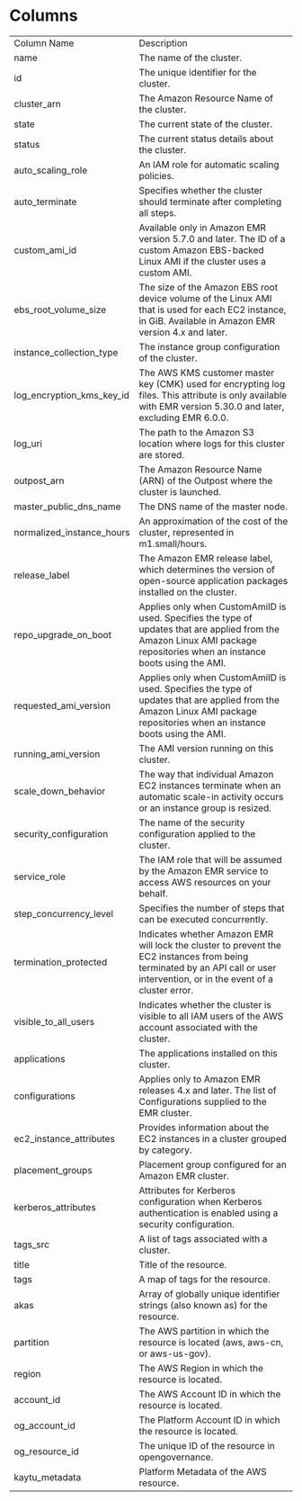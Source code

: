 # Columns  

<table>
	<tr><td>Column Name</td><td>Description</td></tr>
	<tr><td>name</td><td>The name of the cluster.</td></tr>
	<tr><td>id</td><td>The unique identifier for the cluster.</td></tr>
	<tr><td>cluster_arn</td><td>The Amazon Resource Name of the cluster.</td></tr>
	<tr><td>state</td><td>The current state of the cluster.</td></tr>
	<tr><td>status</td><td>The current status details about the cluster.</td></tr>
	<tr><td>auto_scaling_role</td><td>An IAM role for automatic scaling policies.</td></tr>
	<tr><td>auto_terminate</td><td>Specifies whether the cluster should terminate after completing all steps.</td></tr>
	<tr><td>custom_ami_id</td><td>Available only in Amazon EMR version 5.7.0 and later. The ID of a custom Amazon EBS-backed Linux AMI if the cluster uses a custom AMI.</td></tr>
	<tr><td>ebs_root_volume_size</td><td>The size of the Amazon EBS root device volume of the Linux AMI that is used for each EC2 instance, in GiB. Available in Amazon EMR version 4.x and later.</td></tr>
	<tr><td>instance_collection_type</td><td>The instance group configuration of the cluster.</td></tr>
	<tr><td>log_encryption_kms_key_id</td><td>The AWS KMS customer master key (CMK) used for encrypting log files. This attribute is only available with EMR version 5.30.0 and later, excluding EMR 6.0.0.</td></tr>
	<tr><td>log_uri</td><td>The path to the Amazon S3 location where logs for this cluster are stored.</td></tr>
	<tr><td>outpost_arn</td><td>The Amazon Resource Name (ARN) of the Outpost where the cluster is launched.</td></tr>
	<tr><td>master_public_dns_name</td><td>The DNS name of the master node.</td></tr>
	<tr><td>normalized_instance_hours</td><td>An approximation of the cost of the cluster, represented in m1.small/hours.</td></tr>
	<tr><td>release_label</td><td>The Amazon EMR release label, which determines the version of open-source application packages installed on the cluster.</td></tr>
	<tr><td>repo_upgrade_on_boot</td><td>Applies only when CustomAmiID is used. Specifies the type of updates that are applied from the Amazon Linux AMI package repositories when an instance boots using the AMI.</td></tr>
	<tr><td>requested_ami_version</td><td>Applies only when CustomAmiID is used. Specifies the type of updates that are applied from the Amazon Linux AMI package repositories when an instance boots using the AMI.</td></tr>
	<tr><td>running_ami_version</td><td>The AMI version running on this cluster.</td></tr>
	<tr><td>scale_down_behavior</td><td>The way that individual Amazon EC2 instances terminate when an automatic scale-in activity occurs or an instance group is resized.</td></tr>
	<tr><td>security_configuration</td><td>The name of the security configuration applied to the cluster.</td></tr>
	<tr><td>service_role</td><td>The IAM role that will be assumed by the Amazon EMR service to access AWS resources on your behalf.</td></tr>
	<tr><td>step_concurrency_level</td><td>Specifies the number of steps that can be executed concurrently.</td></tr>
	<tr><td>termination_protected</td><td>Indicates whether Amazon EMR will lock the cluster to prevent the EC2 instances from being terminated by an API call or user intervention, or in the event of a cluster error.</td></tr>
	<tr><td>visible_to_all_users</td><td>Indicates whether the cluster is visible to all IAM users of the AWS account associated with the cluster.</td></tr>
	<tr><td>applications</td><td>The applications installed on this cluster.</td></tr>
	<tr><td>configurations</td><td>Applies only to Amazon EMR releases 4.x and later. The list of Configurations supplied to the EMR cluster.</td></tr>
	<tr><td>ec2_instance_attributes</td><td>Provides information about the EC2 instances in a cluster grouped by category.</td></tr>
	<tr><td>placement_groups</td><td>Placement group configured for an Amazon EMR cluster.</td></tr>
	<tr><td>kerberos_attributes</td><td>Attributes for Kerberos configuration when Kerberos authentication is enabled using a security configuration.</td></tr>
	<tr><td>tags_src</td><td>A list of tags associated with a cluster.</td></tr>
	<tr><td>title</td><td>Title of the resource.</td></tr>
	<tr><td>tags</td><td>A map of tags for the resource.</td></tr>
	<tr><td>akas</td><td>Array of globally unique identifier strings (also known as) for the resource.</td></tr>
	<tr><td>partition</td><td>The AWS partition in which the resource is located (aws, aws-cn, or aws-us-gov).</td></tr>
	<tr><td>region</td><td>The AWS Region in which the resource is located.</td></tr>
	<tr><td>account_id</td><td>The AWS Account ID in which the resource is located.</td></tr>
	<tr><td>og_account_id</td><td>The Platform Account ID in which the resource is located.</td></tr>
	<tr><td>og_resource_id</td><td>The unique ID of the resource in opengovernance.</td></tr>
	<tr><td>kaytu_metadata</td><td>Platform Metadata of the AWS resource.</td></tr>
</table>